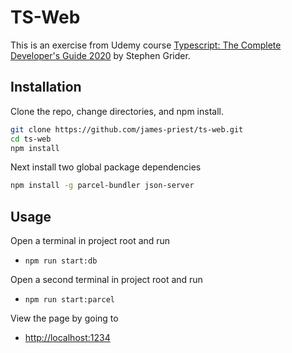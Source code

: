 # TS-Web

This is an exercise from Udemy course [Typescript: The Complete Developer's Guide 2020](https://www.udemy.com/course/typescript-the-complete-developers-guide/) by Stephen Grider.

## Installation

Clone the repo, change directories, and npm install.

```bash
git clone https://github.com/james-priest/ts-web.git
cd ts-web
npm install
```

Next install two global package dependencies

```bash
npm install -g parcel-bundler json-server
```

## Usage

Open a terminal in project root and run

- `npm run start:db`

Open a second terminal in project root and run

- `npm run start:parcel`

View the page by going to

- [http://localhost:1234](http://localhost:1234)